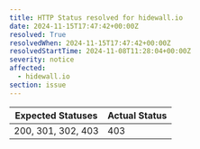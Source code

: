 ```yaml
---
title: HTTP Status resolved for hidewall.io
date: 2024-11-15T17:47:42+00:00Z
resolved: True
resolvedWhen: 2024-11-15T17:47:42+00:00Z
resolvedStartTime: 2024-11-08T11:28:04+00:00Z
severity: notice
affected:
  - hidewall.io
section: issue
---
```


| Expected Statuses | Actual Status  |
|-------------------|----------------|
| 200, 301, 302, 403 | 403 |
